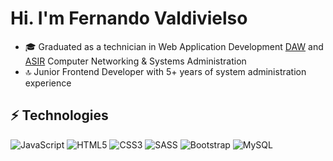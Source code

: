 # Hi. I'm Fernando Valdivielso


- 🎓 Graduated as a technician in Web Application Development [DAW](https://ceice.gva.es/es/web/formacion-profesional/publicador-ciclos/-/asset_publisher/FRACVC0hANWa/content/ciclo-formativo-desarrollo-de-aplicaciones-web) and [ASIR](https://ceice.gva.es/es/web/formacion-profesional/publicador-ciclos/-/asset_publisher/FRACVC0hANWa/content/ciclo-formativo-administracion-de-sistemas-informaticos-en-red) Computer Networking & Systems Administration
- 🔝 Junior Frontend Developer with 5+ years of system administration experience

## ⚡ Technologies

![JavaScript](https://img.shields.io/badge/-JavaScript-black?style=for-the-badge&logo=javascript)
![HTML5](https://img.shields.io/badge/-HTML5-E34F26?style=flat-badge&logo=html5&logoColor=white)
![CSS3](https://img.shields.io/badge/-CSS3-1572B6?style=flat-badge&logo=css3)
![SASS](https://img.shields.io/badge/-CSS3-1572B6?style=flat-badge&logo=sass&logoColor=white&labelColor=ff69b4)
![Bootstrap](https://img.shields.io/badge/-Bootstrap-563D7C?style=flat-badge&logo=bootstrap)
![MySQL](https://img.shields.io/badge/-MySQL-black?style=flat-badge&logo=mysql)
